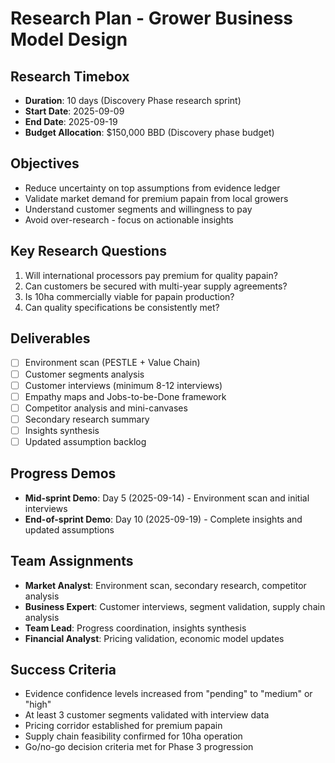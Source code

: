 # Research Plan - Grower Business Model Design

## Research Timebox
- **Duration**: 10 days (Discovery Phase research sprint)
- **Start Date**: 2025-09-09
- **End Date**: 2025-09-19
- **Budget Allocation**: $150,000 BBD (Discovery phase budget)

## Objectives
- Reduce uncertainty on top assumptions from evidence ledger
- Validate market demand for premium papain from local growers
- Understand customer segments and willingness to pay
- Avoid over-research - focus on actionable insights

## Key Research Questions
1. Will international processors pay premium for quality papain?
2. Can customers be secured with multi-year supply agreements?
3. Is 10ha commercially viable for papain production?
4. Can quality specifications be consistently met?

## Deliverables
- [ ] Environment scan (PESTLE + Value Chain)
- [ ] Customer segments analysis
- [ ] Customer interviews (minimum 8-12 interviews)
- [ ] Empathy maps and Jobs-to-be-Done framework
- [ ] Competitor analysis and mini-canvases
- [ ] Secondary research summary
- [ ] Insights synthesis
- [ ] Updated assumption backlog

## Progress Demos
- **Mid-sprint Demo**: Day 5 (2025-09-14) - Environment scan and initial interviews
- **End-of-sprint Demo**: Day 10 (2025-09-19) - Complete insights and updated assumptions

## Team Assignments
- **Market Analyst**: Environment scan, secondary research, competitor analysis
- **Business Expert**: Customer interviews, segment validation, supply chain analysis
- **Team Lead**: Progress coordination, insights synthesis
- **Financial Analyst**: Pricing validation, economic model updates

## Success Criteria
- Evidence confidence levels increased from "pending" to "medium" or "high"
- At least 3 customer segments validated with interview data
- Pricing corridor established for premium papain
- Supply chain feasibility confirmed for 10ha operation
- Go/no-go decision criteria met for Phase 3 progression
